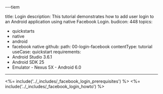 ---tiem

title: Login
description: This tutorial demonstrates how to add user login to an Android application using native Facebook Login.
budicon: 448
topics:
  - quickstarts
  - native
  - android
  - facebook native
github:
  path: 00-login-facebook
contentType: tutorial
useCase: quickstart
requirements:
  - Android Studio 3.6.1
  - Android SDK 25
  - Emulator - Nexus 5X - Android 6.0
---

<!-- markdownlint-disable MD002 MD041 -->

<%= include('../_includes/_facebook_login_prerequisites') %>
<%= include('../_includes/_facebook_login_howto') %>
